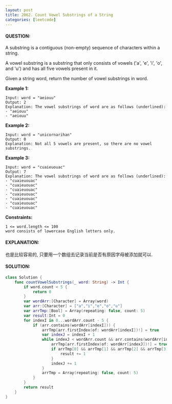```yaml
---
layout: post
title: 2062. Count Vowel Substrings of a String
categories: [leetcode]
---
```

#### QUESTION:
A substring is a contiguous (non-empty) sequence of characters within a string.

A vowel substring is a substring that only consists of vowels ('a', 'e', 'i', 'o', and 'u') and has all five vowels present in it.

Given a string word, return the number of vowel substrings in word.

 

__Example 1:__
```
Input: word = "aeiouu"
Output: 2
Explanation: The vowel substrings of word are as follows (underlined):
- "aeiouu"
- "aeiouu"
```
__Example 2:__
```
Input: word = "unicornarihan"
Output: 0
Explanation: Not all 5 vowels are present, so there are no vowel substrings.
```
__Example 3:__
```
Input: word = "cuaieuouac"
Output: 7
Explanation: The vowel substrings of word are as follows (underlined):
- "cuaieuouac"
- "cuaieuouac"
- "cuaieuouac"
- "cuaieuouac"
- "cuaieuouac"
- "cuaieuouac"
- "cuaieuouac"
```
 

__Constraints:__
```
1 <= word.length <= 100
word consists of lowercase English letters only.
```
#### EXPLANATION:

也是比较容易的, 只要用一个数组去记录当前是否有原因字母被添加就可以.

#### SOLUTION:
```swift
class Solution {
    func countVowelSubstrings(_ word: String) -> Int {
        if word.count < 5 {
            return 0
        }
        var wordArr:[Character] = Array(word)
        var arr:[Character] = ["a","i","e","o","u"]
        var arrTmp:[Bool] = Array(repeating: false, count: 5)
        var result:Int = 0
        for indexI in 0...wordArr.count - 5 {
            if (arr.contains(wordArr[indexI])) {
                arrTmp[arr.firstIndex(of: wordArr[indexI])!] = true
                var indexJ = indexI + 1
                while indexJ < wordArr.count && arr.contains(wordArr[indexJ]) {
                    arrTmp[arr.firstIndex(of: wordArr[indexJ])!] = true
                    if arrTmp[0] && arrTmp[1] && arrTmp[2] && arrTmp[3] && arrTmp[4] {
                        result += 1
                    }
                    indexJ += 1
                }
                arrTmp = Array(repeating: false, count: 5)
            }
        }
        return result
    }
}
```

